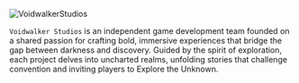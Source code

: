 ![VoidwalkerStudios]()

`Voidwalker Studios` is an independent game development team founded on a shared passion for crafting bold, immersive experiences that bridge the gap between darkness and discovery. Guided by the spirit of exploration, each project delves into uncharted realms, unfolding stories that challenge convention and inviting players to Explore the Unknown.
